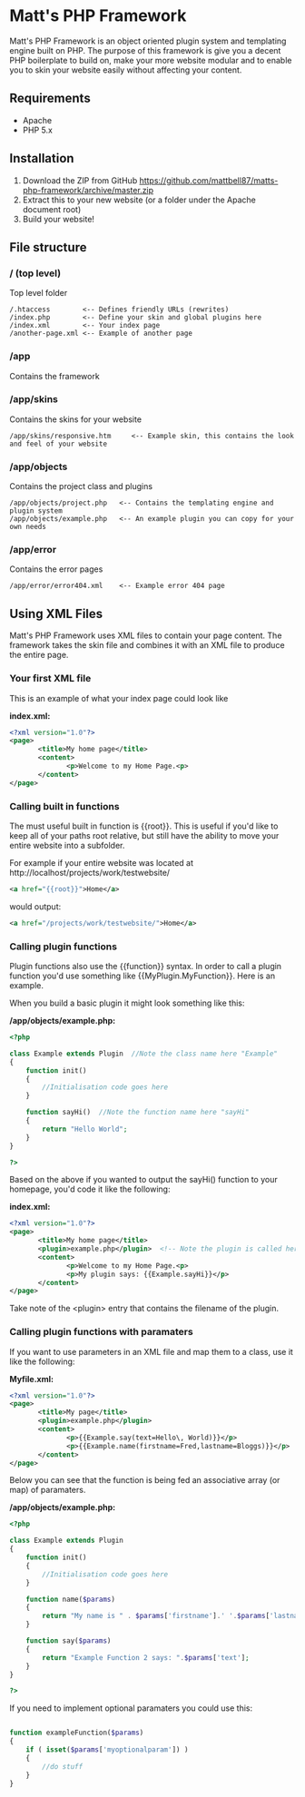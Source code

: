 Matt's PHP Framework
=====================

Matt's PHP Framework is an object oriented plugin system and templating engine built on PHP. The purpose of this framework is give you a decent PHP boilerplate to build on, make your more website modular and to enable you to skin your website easily without affecting your content.

## Requirements
* Apache
* PHP 5.x

## Installation
1. Download the ZIP from GitHub
       https://github.com/mattbell87/matts-php-framework/archive/master.zip
2. Extract this to your new website (or a folder under the Apache document root)
3. Build your website!

## File structure

### / (top level)
Top level folder
```
/.htaccess        <-- Defines friendly URLs (rewrites)
/index.php        <-- Define your skin and global plugins here
/index.xml        <-- Your index page
/another-page.xml <-- Example of another page
```

### /app
Contains the framework

### /app/skins
Contains the skins for your website
```
/app/skins/responsive.htm     <-- Example skin, this contains the look and feel of your website
```

### /app/objects
Contains the project class and plugins
```
/app/objects/project.php   <-- Contains the templating engine and plugin system
/app/objects/example.php   <-- An example plugin you can copy for your own needs
```

### /app/error
Contains the error pages
```
/app/error/error404.xml    <-- Example error 404 page
```

## Using XML Files

Matt's PHP Framework uses XML files to contain your page content. The framework takes the skin file and combines it with an XML file to produce the entire page.

### Your first XML file

This is an example of what your index page could look like

**index.xml:**
```xml
<?xml version="1.0"?>
<page>
       <title>My home page</title>
       <content>
              <p>Welcome to my Home Page.<p>
       </content>
</page>
```

### Calling built in functions

The must useful built in function is {{root}}. This is useful if you'd like to keep all of your paths root relative, but still have the ability to move your entire website into a subfolder.

For example if your entire website was located at http://localhost/projects/work/testwebsite/
```xml
<a href="{{root}}">Home</a>
```
would output:
```xml
<a href="/projects/work/testwebsite/">Home</a>
```

### Calling plugin functions

Plugin functions also use the {{function}} syntax. In order to call a plugin function you'd use something like {{MyPlugin.MyFunction}}. Here is an example.

When you build a basic plugin it might look something like this:

**/app/objects/example.php:**
```php
<?php

class Example extends Plugin  //Note the class name here "Example"
{
    function init()
    {
        //Initialisation code goes here
    }

    function sayHi()  //Note the function name here "sayHi"
    {
        return "Hello World";
    }
}

?>
```

Based on the above if you wanted to output the sayHi() function to your homepage, you'd code it like the following:

**index.xml:**
```xml
<?xml version="1.0"?>
<page>
       <title>My home page</title>
       <plugin>example.php</plugin>  <!-- Note the plugin is called here -->
       <content>
              <p>Welcome to my Home Page.<p>
              <p>My plugin says: {{Example.sayHi}}</p>
       </content>
</page>
```

Take note of the &lt;plugin&gt; entry that contains the filename of the plugin.

### Calling plugin functions with paramaters


If you want to use parameters in an XML file and map them to a class, use it like the following:

**Myfile.xml:**
```xml
<?xml version="1.0"?>
<page>
       <title>My page</title>
       <plugin>example.php</plugin>
       <content>
              <p>{{Example.say(text=Hello\, World)}}</p>
              <p>{{Example.name(firstname=Fred,lastname=Bloggs)}}</p>
       </content>
</page>
```

Below you can see that the function is being fed an associative array (or map) of paramaters.

**/app/objects/example.php:**
```php
<?php

class Example extends Plugin
{
    function init()
    {
        //Initialisation code goes here
    }

    function name($params)
    {
        return "My name is " . $params['firstname'].' '.$params['lastname'];
    }

    function say($params)
    {
        return "Example Function 2 says: ".$params['text'];
    }
}

?>
```

If you need to implement optional paramaters you could use this:

```php

function exampleFunction($params)
{
    if ( isset($params['myoptionalparam']) )
    {
        //do stuff
    }
}

```
